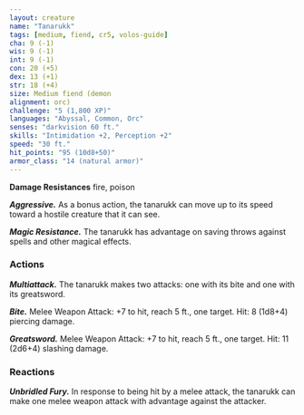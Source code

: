 ```yaml
---
layout: creature
name: "Tanarukk"
tags: [medium, fiend, cr5, volos-guide]
cha: 9 (-1)
wis: 9 (-1)
int: 9 (-1)
con: 20 (+5)
dex: 13 (+1)
str: 18 (+4)
size: Medium fiend (demon
alignment: orc)
challenge: "5 (1,800 XP)"
languages: "Abyssal, Common, Orc"
senses: "darkvision 60 ft."
skills: "Intimidation +2, Perception +2"
speed: "30 ft."
hit_points: "95 (10d8+50)"
armor_class: "14 (natural armor)"
---
```


**Damage Resistances** fire, poison

***Aggressive.*** As a bonus action, the tanarukk can move up to its speed toward a hostile creature that it can see.

***Magic Resistance.*** The tanarukk has advantage on saving throws against spells and other magical effects.

### Actions

***Multiattack.*** The tanarukk makes two attacks: one with its bite and one with its greatsword.

***Bite.*** Melee Weapon Attack: +7 to hit, reach 5 ft., one target. Hit: 8 (1d8+4) piercing damage.

***Greatsword.*** Melee Weapon Attack: +7 to hit, reach 5 ft., one target. Hit: 11 (2d6+4) slashing damage.

### Reactions

***Unbridled Fury.*** In response to being hit by a melee attack, the tanarukk can make one melee weapon attack with advantage against the attacker.
